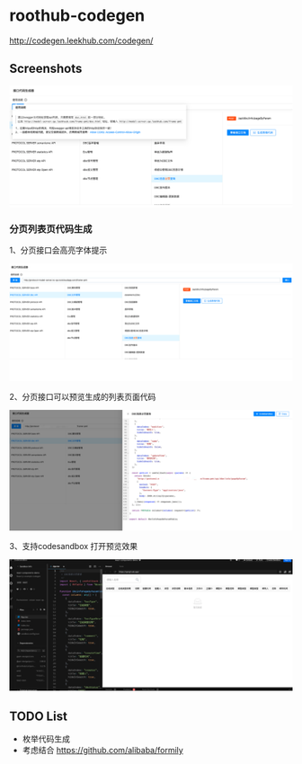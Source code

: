 # roothub-codegen


http://codegen.leekhub.com/codegen/
## Screenshots

![](./screenshots/image3.png)
### 分页列表页代码生成

1、分页接口会高亮字体提示

![](./screenshots/image1.png)

2、分页接口可以预览生成的列表页面代码

![](./screenshots/image2.png)

3、支持codesandbox 打开预览效果

![](./screenshots/image4.png)


## TODO List

- 枚举代码生成
- 考虑结合 https://github.com/alibaba/formily 
